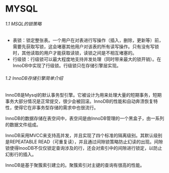 # MYSQL

###### 1.1 MSQL的锁策略

- 表锁：锁定整张表。一个用户在对表进行写操作（插入，删除，更新等）前，需要先获取写锁，这会堵塞其他用户对该表的所有读写操作。只有没有写锁时，其他读取的用户才能获取读锁，读锁之间是不相互堵塞的。
- 行级锁：行级锁可以最大程度地支持并发处理（同时带来最大的锁开销）。在InnoDB中实现了行级锁。行级锁只在存储引擎层实现。



###### 1.2 InnoDB存储引擎简单介绍

InnoDB是Mysql的默认事务型引擎。它被设计为用来处理大量的短期事务，短期事务大部分情况是正常提交，很少会被回滚。InnoDB的性能和自动奔溃恢复特性，使得它在非事务型存储的需求中也很流行。

InnoDB的数据存储在表空间中，表空间是由InnoDB管理的一个黑盒子，由一系列的数据文件组成。

InnoDB采用MVCC来支持高并发，并且实现了四个标准的隔离级别。其默认级别是REPEATABLE READ（可重复读），并且通过间隙锁策略防止幻读的出现。间隙锁使得InooDB不仅仅锁定查询涉及的行，还会对索引中的间隙进行锁定，以防止幻影行的插入。

InnoDB是基于聚簇索引建立的。聚簇索引对主键的查询有很高的性能。





